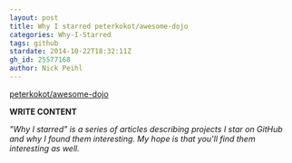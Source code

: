 ```yaml
---
layout: post
title: Why I starred peterkokot/awesome-dojo
categories: Why-I-Starred
tags: github
stardate: 2014-10-22T18:32:11Z
gh_id: 25577168
author: Nick Peihl
---
```


[peterkokot/awesome-dojo](https://github.com/peterkokot/awesome-dojo)

**WRITE CONTENT**

*"Why I starred" is a series of articles describing projects I star on GitHub and why I found them interesting. My hope is that you'll find them interesting as well.*

